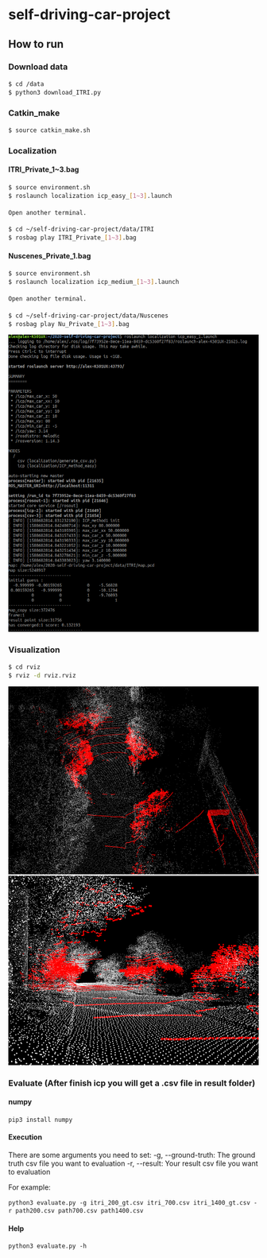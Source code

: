 # self-driving-car-project  
  
## How to run  
### Download data  
```bash
$ cd /data
$ python3 download_ITRI.py
```  

### Catkin_make
```bash
$ source catkin_make.sh
```  
### Localization  
#### ITRI_Private_1~3.bag
```bash
$ source environment.sh
$ roslaunch localization icp_easy_[1~3].launch 
  
Open another terminal.
  
$ cd ~/self-driving-car-project/data/ITRI
$ rosbag play ITRI_Private_[1~3].bag
```
  
#### Nuscenes_Private_1.bag
```bash
$ source environment.sh
$ roslaunch localization icp_medium_[1~3].launch 
  
Open another terminal.
  
$ cd ~/self-driving-car-project/data/Nuscenes
$ rosbag play Nu_Private_[1~3].bag
```
![1](figures/1.png)  
  
### Visualization
```bash
$ cd rviz
$ rviz -d rviz.rviz
```
![2](figures/2.png)  
![3](figures/3.png)  

### Evaluate (After finish icp you will get a .csv file in result folder)
#### numpy
```
pip3 install numpy
```

#### Execution
There are some arguments you need to set:
  -g, --ground-truth: The ground truth csv file you want to evaluation
  -r, --result: Your result csv file you want to evaluation
                        
For example:
```
python3 evaluate.py -g itri_200_gt.csv itri_700.csv itri_1400_gt.csv -r path200.csv path700.csv path1400.csv
```

#### Help
```
python3 evaluate.py -h
```

